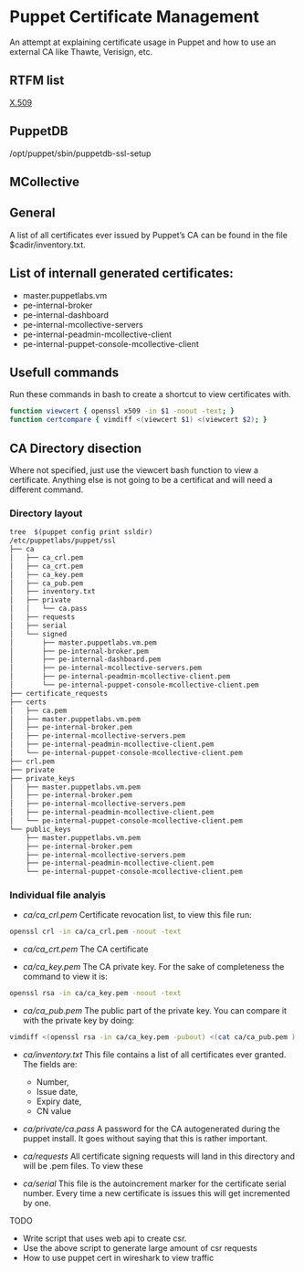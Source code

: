 # Puppet Certificate Management
An attempt at explaining certificate usage in Puppet and how to use an external CA like Thawte, Verisign, etc.

## RTFM list
[X.509](http://en.wikipedia.org/wiki/X.509)


## PuppetDB
/opt/puppet/sbin/puppetdb-ssl-setup

## MCollective

## General
A list of all certificates ever issued by Puppet’s CA can be found in the file $cadir/inventory.txt.


## List of internall generated certificates:
* master.puppetlabs.vm
* pe-internal-broker
* pe-internal-dashboard
* pe-internal-mcollective-servers
* pe-internal-peadmin-mcollective-client
* pe-internal-puppet-console-mcollective-client

## Usefull commands
Run these commands in bash to create a shortcut to view certificates with.
```bash
function viewcert { openssl x509 -in $1 -noout -text; }
function certcompare { vimdiff <(viewcert $1) <(viewcert $2); }
```

## CA Directory disection
Where not specified, just use the viewcert bash function to view a certificate. Anything else is not going to be a certificat and will need a different command.
### Directory layout
```bash
tree  $(puppet config print ssldir)
/etc/puppetlabs/puppet/ssl
├── ca
│   ├── ca_crl.pem
│   ├── ca_crt.pem
│   ├── ca_key.pem
│   ├── ca_pub.pem
│   ├── inventory.txt
│   ├── private
│   │   └── ca.pass
│   ├── requests
│   ├── serial
│   └── signed
│       ├── master.puppetlabs.vm.pem
│       ├── pe-internal-broker.pem
│       ├── pe-internal-dashboard.pem
│       ├── pe-internal-mcollective-servers.pem
│       ├── pe-internal-peadmin-mcollective-client.pem
│       └── pe-internal-puppet-console-mcollective-client.pem
├── certificate_requests
├── certs
│   ├── ca.pem
│   ├── master.puppetlabs.vm.pem
│   ├── pe-internal-broker.pem
│   ├── pe-internal-mcollective-servers.pem
│   ├── pe-internal-peadmin-mcollective-client.pem
│   └── pe-internal-puppet-console-mcollective-client.pem
├── crl.pem
├── private
├── private_keys
│   ├── master.puppetlabs.vm.pem
│   ├── pe-internal-broker.pem
│   ├── pe-internal-mcollective-servers.pem
│   ├── pe-internal-peadmin-mcollective-client.pem
│   └── pe-internal-puppet-console-mcollective-client.pem
└── public_keys
    ├── master.puppetlabs.vm.pem
    ├── pe-internal-broker.pem
    ├── pe-internal-mcollective-servers.pem
    ├── pe-internal-peadmin-mcollective-client.pem
    └── pe-internal-puppet-console-mcollective-client.pem
```
### Individual file analyis

- *ca/ca_crl.pem*
Certificate revocation list, to view this file run:
```bash
openssl crl -in ca/ca_crl.pem -noout -text
```

- *ca/ca_crt.pem*
The CA certificate

- *ca/ca_key.pem*
The CA private key. For the sake of completeness the command to view it is:
```bash
openssl rsa -in ca/ca_key.pem -noout -text
```

- *ca/ca_pub.pem*
The public part of the private key. You can compare it with the private key by doing:
```bash
vimdiff <(openssl rsa -in ca/ca_key.pem -pubout) <(cat ca/ca_pub.pem )
```

- *ca/inventory.txt*
This file contains a list of all certificates ever granted. The fields are:
  - Number,
  - Issue date,
  - Expiry date,
  - CN value

- *ca/private/ca.pass*
A password for the CA autogenerated during the puppet install. It goes without saying that this is rather important.

- *ca/requests*
All certificate signing requests will land in this directory and will be .pem files. To view these 

- *ca/serial*
This file is the autoincrement marker for the certificate serial number. Every time a new certificate is issues this will get incremented by one.



TODO
* Write script that uses web api to create csr.
* Use the above script to generate large amount of csr requests
* How to use puppet cert in wireshark to view traffic
